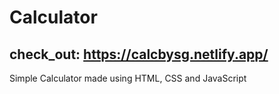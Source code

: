 # Calculator
## check_out: https://calcbysg.netlify.app/
Simple Calculator made using HTML, CSS and JavaScript
